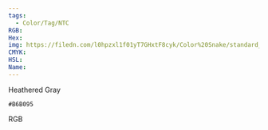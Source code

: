 ```yaml
---
tags:
  - Color/Tag/NTC
RGB:
Hex:
img: https://filedn.com/l0hpzxl1f01yT7GHxtF8cyk/Color%20Snake/standard_csv_to_svg/B6B095.svg
CMYK:
HSL:
Name:
---
```

Heathered Gray
```palette
#B6B095
```
RGB
